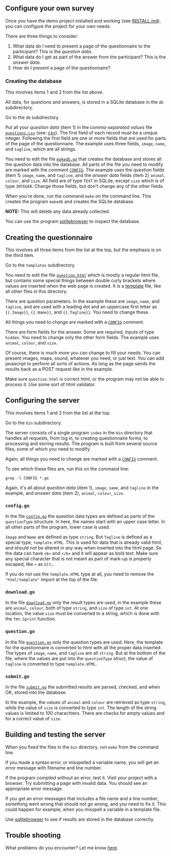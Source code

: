 ## Configure your own survey

Once you have the demo project installed and working (see
[INSTALL.md](INSTALL.md)), you can configure the project for your own
needs.

There are three things to consider:

 1. What data do I need to present a page of the questionnaire to the
    participant? This is the *question data*.
 2. What data do I get as part of the answer from the participant?
    This is the *answer data*.
 3. How do I present a page of the questionnaire?

### Creating the database

This involves items 1 and 2 from the list above.

All data, for questions and answers, is stored in a SQLite database in
the `db` subdirectory.

Go to the `db` subdirectory.

Put all your *question data* (item 1) in the *comma-separated values*
file [`questions.csv`](db/questions.csv.example)
(see: [csv](https://golang.org/pkg/encoding/csv/)). The first field of each
record must be a unique integer. Following the first field are one or
more fields that are used for parts of the page of the questionnaire.
The example uses three fields, `image`, `name`, and `tagline`, which
are all strings.

You need to edit the file [`makedb.go`](db/makedb.go) that creates the
database and stores all the question data into the database. All parts
of the file you need to modify are marked with the comment
[`CONFIG`](https://github.com/pebbe/crowdsourcing/search?q=CONFIG).
The example uses the question fields (item 1) `image`, `name`, and
`tagline`, and the *answer data* fields (item 2) `animal`, `colour`,
and `size`. All field are of type `TEXT` in SQLite, except `size`
which is of type `INTEGER`. Change those fields, but don't change any
of the other fields.

When you're done, run the command `make` on the command line. This
creates the program `makedb` and creates the SQLite database.

**NOTE:** This will delete any data already collected.

You can use the program [sqlitebrowser](https://sqlitebrowser.org/) to
inspect the database.

## Creating the questionnaire

This involves all three items from the list at the top, but the
emphasis is on the third item.

Go to the `templates` subdirectory.

You need to edit the file [`question.html`](templates/question.html)
which is mostly a regular html file, but contains some special things
between double curly brackets where values are inserted when the web
page is created. It is a
[template](https://golang.org/pkg/html/template/) file, like all other
files in this directory.

There are question parameters. In the example these are `image`,
`name`, and `tagline`, and are used with a leading dot and an
uppercase first letter as `{{.Image}}`, `{{.Name}}`, and
`{{.Tagline}}`. You need to change these.

All things you need to change are marked with a
[`CONFIG`](https://github.com/pebbe/crowdsourcing/search?q=CONFIG)
comment.

There are form fields for the answer. Some are required, inputs of
type `hidden`. You need to change only the other form fields. The
example uses `animal`, `colour`, and `size`.

Of course, there is much more you can change to fill your needs. You
can present images, maps, sound, whatever you need, or just text. You
can add javascript to perform all sorts of actions. As long as the
page sends the results back as a POST request like in the example.

Make sure `question.html` is correct html, or the program may not be
able to process it. Use some sort of html validator.

## Configuring the server

This involves items 1 and 2 from the list at the top.

Go to the `bin` subdirectory.

The server consists of a single program `index` in the `bin`
directory that handles all requests, from log in, to creating
questionnaire forms, to processing and storing results. The program is
built from several source files, some of which you need to modify. 

Again, all things you need to change are marked with a
[`CONFIG`](https://github.com/pebbe/crowdsourcing/search?q=CONFIG)
comment.

To see which these files are, run this on the command line:
```
grep -l CONFIG *.go
```

Again, it's all about *question data* (item 1), `image`, `name`, and
`tagline` in the example, and *answer data* (item 2), `animal`,
`colour`, `size`.

### `config.go`

In the file [`config.go`](bin/config.go.example) the question data
types are defined as parts of the `questionType` structure. In here,
the names start with an upper case letter. In all other parts of the
program, lower case is used.

`Image` and `Name` are defined as type `string`. But `Tagline` is
defined as a special type, `template.HTML`. This is used for data that
is already valid html, and should not be altered in any way when
inserted into the html page. So the data can have `<b>` and `</b>` and
it will appear as bold text. Make sure any special character that is
not meant as part of mark-up is properly escaped, like `<` as `&lt;`.

If you do not use the `template.HTML` type at all, you need to remove
the `"html/template"` import at the top of the file.

### `download.go`

In the file [`download.go`](bin/download.go) only the result types are
used, in the example these are `animal`, `colour`, both of type
`string`, and `size` of type `int`. At one location, the value `size`
must be converted to a string, which is done with the `fmt.Sprint`
function.

### `question.go`

In the file [`question.go`](bin/question.go) only the question types
are used. Here, the template for the questionnaire is converted to
html with all the proper data inserted. The types of `image`, `name`,
and `tagline` are all `string`. But at the bottom of the file, where
the values are put into the `questionType` struct, the value of
`tagline` is converted to type `template.HTML`.

### `submit.go`

In the file [`submit.go`](bin/submit.go) the submitted results are
parsed, checked, and when OK, stored into the database.

In the example, the values of `animal` and `colour` are retrieved as
type `string`, while the value of `size` is converted to type `int`.
The length of the string values is limited to 100 charachters. There
are checks for empty values and for a correct value of `size`.

## Building and testing the server

When you fixed the files in the `bin` directory, run `make` from the
command line.

If you made a syntax error, or misspelled a variable name, you will
get an error message with filename and line number.

If the program compiled without an error, test it. Visit your project
with a browser. Try submitting a page with invalid data. You should
see an appropriate error message.

If you get an error messages that includes a file name and a line
number, something went wrong that should not go wrong, and you need to
fix it. This could happen for example, when you misspell a variable in
a template file.

Use [sqlitebrowser](https://sqlitebrowser.org/) to see if results are
stored in the database correctly.

## Trouble shooting

What problems do you encounter? Let me know
[here](https://github.com/pebbe/crowdsourcing/issues).
